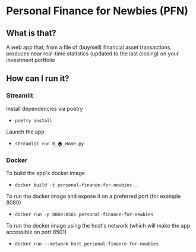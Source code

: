 # Personal Finance for Newbies (PFN)

## What is that?
A web app that, from a file of (buy/sell) financial asset transactions, produces near real-time statistics (updated to the last closing) on your investment portfolio

## How can I run it?

### Streamlit
Install dependencies via poetry

- `poetry install`

Launch the app

- `streamlit run 0_🏠_Home.py`

### Docker
To build the app's docker image

- `docker build -t personal-finance-for-newbies .`
  
To run the docker image and expose it on a preferred port (for example 8080)

- `docker run -p 8080:8501 personal-finance-for-newbies`

To run the docker image using the host's network (which will make the app accessible on port 8501)

- `docker run --network host personal-finance-for-newbies`
